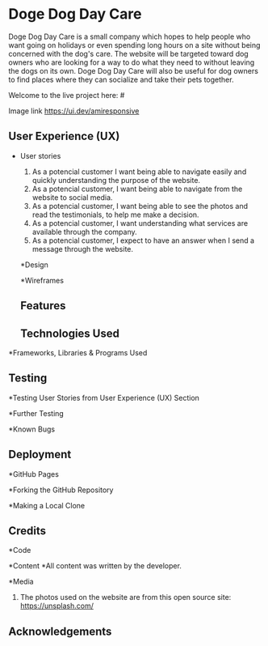 # Doge Dog Day Care

 Doge Dog Day Care is a small company which hopes to help people who want going on holidays or even spending long hours on a site without being concerned with the dog's care. The website will be targeted toward dog owners who are looking for a way to do what they need to without leaving the dogs on its own. Doge Dog Day Care will also be useful for dog owners to find places where they can socialize and take their pets together. 

 Welcome to the live project here: #

 Image link https://ui.dev/amiresponsive

 ## User Experience (UX)
 * User stories 
    
   1. As a potencial customer I want being able to navigate easily and quickly understanding the purpose of the website.
   2. As a potencial customer, I want being able to navigate from the website to social media.
   3. As a potencial customer, I want being able to see the photos and read the testimonials, to help me make a decision.
   4. As a potencial customer, I want understanding what services are available through the company.
   5. As a potencial customer, I expect to have an answer when I send a message through the website.

   *Design


   *Wireframes


   ## Features

   ## Technologies Used

 *Frameworks, Libraries & Programs Used

 ## Testing

 *Testing User Stories from User Experience (UX) Section

 *Further Testing

 *Known Bugs

 ## Deployment
 *GitHub Pages

 *Forking the GitHub Repository

 *Making a Local Clone


 ## Credits
 *Code

 *Content
    *All content was written by the developer.

 *Media
 1. The photos used on the website are from this open source site: https://unsplash.com/

## Acknowledgements
   
   


   


 
 


 
 






 




